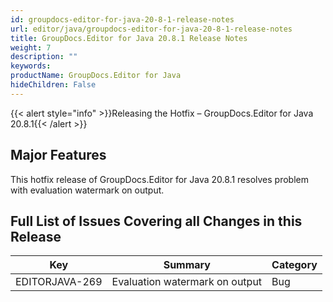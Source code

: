 ```yaml
---
id: groupdocs-editor-for-java-20-8-1-release-notes
url: editor/java/groupdocs-editor-for-java-20-8-1-release-notes
title: GroupDocs.Editor for Java 20.8.1 Release Notes
weight: 7
description: ""
keywords: 
productName: GroupDocs.Editor for Java
hideChildren: False
---
```

{{< alert style="info" >}}Releasing the Hotfix – GroupDocs.Editor for Java 20.8.1{{< /alert >}}

## Major Features

This hotfix release of GroupDocs.Editor for Java 20.8.1 resolves problem with evaluation watermark on output.


## Full List of Issues Covering all Changes in this Release

| Key | Summary | Category |
| --- | --- | --- |
| EDITORJAVA-269 | Evaluation watermark on output | Bug |